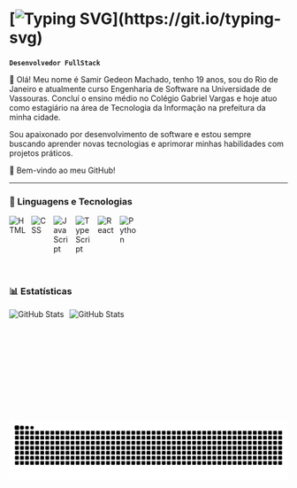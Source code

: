 # [![Typing SVG](https://readme-typing-svg.demolab.com?font=Fira+Code&size=25&pause=1000&width=435&lines=Ola%2C+meu+nome+é+Samir+Gedeon!;prazer+em+te+conhecer!)](https://git.io/typing-svg)

**`Desenvolvedor FullStack`**

👋 Olá! Meu nome é Samir Gedeon Machado, tenho 19 anos, sou do Rio de Janeiro e atualmente curso Engenharia de Software na Universidade de Vassouras. Concluí o ensino médio no Colégio Gabriel Vargas e hoje atuo como estagiário na área de Tecnologia da Informação na prefeitura da minha cidade.

Sou apaixonado por desenvolvimento de software e estou sempre buscando aprender novas tecnologias e aprimorar minhas habilidades com projetos práticos.

🚀 Bem-vindo ao meu GitHub!

---

### 🤖 Linguagens e Tecnologias

<img 
    align="left" 
    alt="HTML"
    title="HTML" 
    width="30px" 
    style="padding-right: 10px;" 
    src="https://cdn.jsdelivr.net/gh/devicons/devicon@latest/icons/html5/html5-original.svg" 
/>
<img 
    align="left" 
    alt="CSS" 
    title="CSS"
    width="30px" 
    style="padding-right: 10px;" 
    src="https://cdn.jsdelivr.net/gh/devicons/devicon@latest/icons/css3/css3-original.svg" 
/>
<img 
    align="left" 
    alt="JavaScript" 
    title="JavaScript"
    width="30px" 
    style="padding-right: 10px;" 
    src="https://cdn.jsdelivr.net/gh/devicons/devicon@latest/icons/javascript/javascript-original.svg" 
/>
<img 
    align="left" 
    alt="TypeScript"
    title="TypeScript" 
    width="30px" 
    style="padding-right: 10px;" 
    src="https://cdn.jsdelivr.net/gh/devicons/devicon@latest/icons/typescript/typescript-original.svg" 
/>
<img 
    align="left" 
    alt="React"
    title="React" 
    width="30px" 
    style="padding-right: 10px;" 
    src="https://cdn.jsdelivr.net/gh/devicons/devicon@latest/icons/react/react-original.svg"  
/>
<img 
    align="left" 
    alt="Python" 
    title="Python"
    width="30px" 
    style="padding-right: 10px;" 
    src="https://cdn.jsdelivr.net/gh/devicons/devicon@latest/icons/python/python-original.svg" 
/>

<br/>
<br/>
<br/>
<br/>
<br/>
<br/>

### 📊 Estatísticas

<p>
  <img 
    align="left" 
    alt="GitHub Stats" 
    height="200" 
    style="padding-right: 10px;" 
    src="https://github-readme-stats.vercel.app/api?username=SamirGedeon&show_icons=true&theme=tokyonight&include_all_commits=true&locale=pt-br" 
  />

<img 
      align="left" 
      alt="GitHub Stats" 
      height="200" 
      src="https://github-readme-stats.vercel.app/api/top-langs/?username=SamirGedeon&theme=tokyonight&layout=compact&custom_title=Tecnologias&langs_count=5" 
  />

<picture align="center">
  <source media="(prefers-color-scheme: dark)" srcset="https://raw.githubusercontent.com/SamirGedeon/SamirGedeon/output/github-contribution-grid-snake-dark.svg">
  <source media="(prefers-color-scheme: light)" srcset="https://raw.githubusercontent.com/SamirGedeon/SamirGedeon/output/github-contribution-grid-snake-dark.svg">
  <img align="center" alt="github contribution grid snake animation" src="https://raw.githubusercontent.com/SamirGedeon/SamirGedeon/output/github-contribution-grid-snake.svg">
</picture>

